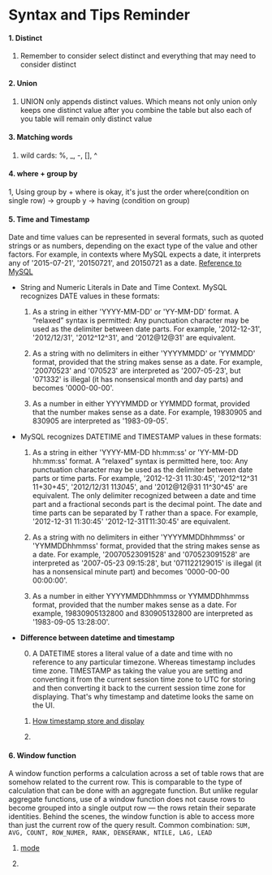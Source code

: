 # Syntax and Tips Reminder

#### 1. Distinct
1. Remember to consider select distinct and everything that may need to consider distinct

#### 2. Union
1. UNION only appends distinct values. Which means not only union only keeps one distinct value after you combine the 
table but also each of you table will remain only distinct value

#### 3. Matching words
1. wild cards: %, _, -, [], ^

#### 4. where + group by
1, Using group by + where is okay, it's just the order where(condition on single row) -> groupb y -> having 
    (condition on group)
    
#### 5. Time and Timestamp
Date and time values can be represented in several formats, such as quoted strings or as numbers, depending on the exact
 type of the value and other factors. For example, in contexts where MySQL expects a date, it interprets any of 
 '2015-07-21', '20150721', and 20150721 as a date. [Reference to MySQL](https://dev.mysql.com/doc/refman/8.0/en/date-and-time-literals.html)

* String and Numeric Literals in Date and Time Context.  MySQL recognizes DATE values in these formats:

    1. As a string in either 'YYYY-MM-DD' or 'YY-MM-DD' format. A “relaxed” syntax is permitted: Any punctuation character 
    may be used as the delimiter between date parts. For example, '2012-12-31', '2012/12/31', '2012^12^31', and '2012@12@31' 
    are equivalent.
    
    2. As a string with no delimiters in either 'YYYYMMDD' or 'YYMMDD' format, provided that the string makes sense as a 
    date. For example, '20070523' and '070523' are interpreted as '2007-05-23', but '071332' is illegal (it has nonsensical 
    month and day parts) and becomes '0000-00-00'.
    
    3. As a number in either YYYYMMDD or YYMMDD format, provided that the number makes sense as a date. For example, 
    19830905 and 830905 are interpreted as '1983-09-05'.
    
* MySQL recognizes DATETIME and TIMESTAMP values in these formats:

    1. As a string in either 'YYYY-MM-DD hh:mm:ss' or 'YY-MM-DD hh:mm:ss' format. A “relaxed” syntax is permitted here, 
    too: Any punctuation character may be used as the delimiter between date parts or time parts. For example, 
    '2012-12-31 11:30:45', '2012^12^31 11+30+45', '2012/12/31 11*30*45', and '2012@12@31 11^30^45' are equivalent.
    The only delimiter recognized between a date and time part and a fractional seconds part is the decimal point.
    The date and time parts can be separated by T rather than a space. For example, '2012-12-31 11:30:45' 
    '2012-12-31T11:30:45' are equivalent.
    
    2. As a string with no delimiters in either 'YYYYMMDDhhmmss' or 'YYMMDDhhmmss' format, provided that the string 
    makes sense as a date. For example, '20070523091528' and '070523091528' are interpreted as '2007-05-23 09:15:28', 
    but '071122129015' is illegal (it has a nonsensical minute part) and becomes '0000-00-00 00:00:00'.
    
    3. As a number in either YYYYMMDDhhmmss or YYMMDDhhmmss format, provided that the number makes sense as a date. For 
    example, 19830905132800 and 830905132800 are interpreted as '1983-09-05 13:28:00'.
    
* **Difference between datetime and timestamp**

    0. A DATETIME stores a literal value of a date and time with no reference to any particular timezone. Whereas 
    timestamp includes time zone. TIMESTAMP as taking the value you are setting and converting it from the current 
    session time zone to UTC for storing and then converting it back to the current session time zone for displaying.
    That's why timestamp and datetime looks the same on the UI.

    1. [How timestamp store and display](https://stackoverflow.com/questions/39552135/timestamp-vs-datetime-mysql)
    
    2. 
    
#### 6. Window function

A window function performs a calculation across a set of table rows that are somehow related to the current row. 
This is comparable to the type of calculation that can be done with an aggregate function. But unlike regular 
aggregate functions, use of a window function does not cause rows to become grouped into a single output row — the 
rows retain their separate identities. Behind the scenes, the window function is able to access more than just the 
current row of the query result. Common combination: `SUM, AVG, COUNT, ROW_NUMER, RANK, DENSERANK, NTILE, LAG, LEAD`

   1. [mode](https://mode.com/sql-tutorial/sql-window-functions/#ntile)
    
   2.  
    
    
